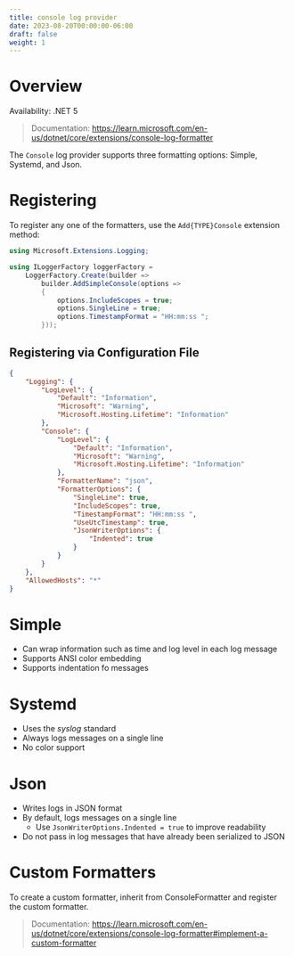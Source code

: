 ```yaml
---
title: console log provider
date: 2023-08-20T00:00:00-06:00
draft: false
weight: 1
---
```


# Overview
<g>Availability: .NET 5</g>  
> Documentation: https://learn.microsoft.com/en-us/dotnet/core/extensions/console-log-formatter

The `Console` log provider supports three formatting options: Simple, Systemd, and Json.

# Registering
To register any one of the formatters, use the `Add{TYPE}Console` extension method:
```cs
using Microsoft.Extensions.Logging;

using ILoggerFactory loggerFactory =
    LoggerFactory.Create(builder =>
        builder.AddSimpleConsole(options =>
        {
            options.IncludeScopes = true;
            options.SingleLine = true;
            options.TimestampFormat = "HH:mm:ss ";
        }));
```

## Registering via Configuration File
```json
{
    "Logging": {
        "LogLevel": {
            "Default": "Information",
            "Microsoft": "Warning",
            "Microsoft.Hosting.Lifetime": "Information"
        },
        "Console": {
            "LogLevel": {
                "Default": "Information",
                "Microsoft": "Warning",
                "Microsoft.Hosting.Lifetime": "Information"
            },
            "FormatterName": "json",
            "FormatterOptions": {
                "SingleLine": true,
                "IncludeScopes": true,
                "TimestampFormat": "HH:mm:ss ",
                "UseUtcTimestamp": true,
                "JsonWriterOptions": {
                    "Indented": true
                }
            }
        }
    },
    "AllowedHosts": "*"
}
```

# Simple
- Can wrap information such as time and log level in each log message
- Supports ANSI color embedding
- Supports indentation fo messages

# Systemd
- Uses the *syslog* standard
- Always logs messages on a single line
- No color support

# Json
- Writes logs in JSON format
- By default, logs messages on a single line
  - Use `JsonWriterOptions.Indented = true` to improve readability
- <o>Do not pass in log messages that have already been serialized to JSON</o>

# Custom Formatters
To create a custom formatter, inherit from ConsoleFormatter and register the custom formatter.

> Documentation: https://learn.microsoft.com/en-us/dotnet/core/extensions/console-log-formatter#implement-a-custom-formatter
